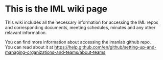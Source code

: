 # This is the IML wiki page

This wiki includes all the necessary information for accessing the IML repos and corresponding documents, meeting schedules, minutes and any other relavant information. 

You can find more information about accessing the imanlab github repo. You can read about it at https://help.github.com/en/github/setting-up-and-managing-organizations-and-teams/about-teams

